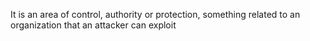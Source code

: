 It is an area of control, authority or protection, something related to an organization that an attacker can exploit